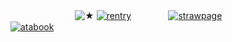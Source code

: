 ㅤㅤㅤㅤㅤㅤㅤㅤ![★](https://files.catbox.moe/xecx31.png)
[![rentry](https://files.catbox.moe/9e3zj5.png)](https://rentry.co/vilest)
ㅤㅤㅤㅤ [![strawpage](https://files.catbox.moe/yl3r2b.png)](https://mors.straw.page)
ㅤㅤㅤㅤㅤㅤㅤㅤ [![atabook](https://files.catbox.moe/u6bwxf.png)](https://mors.atabook.org)
